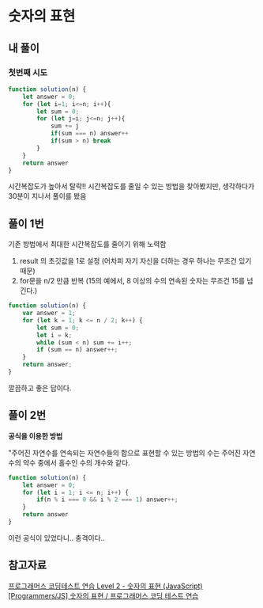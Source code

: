 # 숫자의 표현

## 내 풀이

### 첫번째 시도

~~~javascript
function solution(n) {
    let answer = 0;
    for (let i=1; i<=n; i++){
        let sum = 0;
        for (let j=i; j<=n; j++){
            sum += j
            if(sum === n) answer++
            if(sum > n) break
        }
    }
    return answer
}
~~~

시간복잡도가 높아서 탈락!!
시간복잡도를 줄일 수 있는 방법을 찾아봤지만, 생각하다가 30분이 지나서 풀이를 봤음

## 풀이 1번

기존 방법에서 최대한 시간복잡도를 줄이기 위해 노력함

1. result 의 초깃값을 1로 설정 (어차피 자기 자신을 더하는 경우 하나는 무조건 있기 때문)
2. for문을 n/2 만큼 반복 (15의 예에서, 8 이상의 수의 연속된 숫자는 무조건 15를 넘긴다.)

~~~javascript
function solution(n) {
    var answer = 1;
    for (let k = 1; k <= n / 2; k++) {
        let sum = 0;
        let i = k;
        while (sum < n) sum += i++;
        if (sum == n) answer++;
    }
    return answer;
}
~~~

깔끔하고 좋은 답이다.

## 풀이 2번

**공식을 이용한 방법**

"주어진 자연수를 연속되는 자연수들의 합으로 표현할 수 있는 방법의 수는 주어진 자연수의 약수 중에서 홀수인 수의 개수와 같다.


~~~javascript
function solution(n) {
    let answer = 0;
    for (let i = 1; i <= n; i++) {
        if(n % i === 0 && i % 2 === 1) answer++;
    }
    return answer
}
~~~

이런 공식이 있었다니.. 충격이다..


## 참고자료

[프로그래머스 코딩테스트 연습 Level 2 - 숫자의 표현 (JavaScript)](https://jsikim1.tistory.com/258)
[[Programmers/JS] 숫자의 표현 / 프로그래머스 코딩 테스트 연습](https://developerm.tistory.com/187)